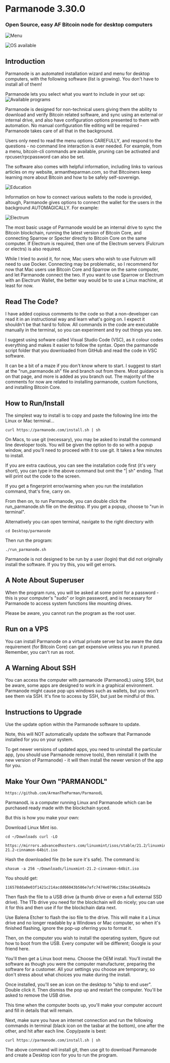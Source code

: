 # Parmanode 3.30.0

### Open Source, easy AF Bitcoin node for desktop computers

![Menu](https://parmanode.com/wp-content/uploads/2023/09/parmanode_menu.png)

![OS available](https://parmanode.com/wp-content/uploads/2023/09/Screen-Shot-2023-09-19-at-4.28.57-pm.png)

## Introduction

Parmanode is an automated installation wizard and menu for desktop computers, with the following software (list is growing). You don't have to install all of them! 

Parmanode lets you select what you want to include in your set up:
![Available programs](https://parmanode.com/wp-content/uploads/2023/09/a-1.png)

Parmanode is designed for non-technical users giving them the ability to  download and verify Bitcoin related software, and sync using an external  or internal drive, and also have configuration options presented to them with automation. No manual configuration file editing will be required - Parmanode takes care of all that in the background.

Users only need to read the menu options CAREFULLY, and respond to
the questions - no command line interaction is ever needed. For example, 
from a menu, bitcoin-cli commands are available, pruning can be activated 
and rpcuser/rpcpassword can also be set.

The software also comes with helpful information, including links to various articles on my website, armantheparman.com, so that Bitcoiners keep learning more about Bitcoin and how to be safely self-sovereign.

![Education](https://www.parmanode.com/wp-content/uploads/2023/09/sss.png)

Information on how  to connect various wallets to the node is provided, altough, Parmanode gives options to connect the wallet for the users in the background AUTOMAGICALLY. For example:

![Electrum](https://parmanode.com/wp-content/uploads/2023/09/electrum.png)

The most basic usage of Parmanode would be an internal drive to sync the Bitcoin blockchain, running the latest version of Bitcoin Core, and connecting Sparrow or Specter directly to Bitcoin Core on the same computer. If Electrum is required, then one of the Electrum servers (Fulcrum or electrs) is also required.

While I tried to avoid it, for now, Mac users who wish to use Fulcrum will need to use Docker. Connecting may be problematic, so I recommend for now that Mac users use Bitcoin Core and Sparrow on the same computer, and let Parmanode connect the two. If you want to use Sparrow or Electrum with an Electrum Wallet, the better way would be to use a Linux machine, at least for now.

## Read The Code?

I have added copious comments to the code so that a non-developer can read it in an instructional way and learn what's going on. I expect it shouldn't be that hard to follow. All commands in the code are executable manually in the terminal, so you can experiment and try out things you see.

I suggest using sofware called Visual Studio Code (VSC), as it colour codes everything and makes it easier to follow the syntax. Open the parmanode script folder that you downloaded from GitHub and read the code in VSC software.

It can be a bit of a maze if you don't know where to start. I suggest to start at the "run_parmanode.sh" file and branch out from there. Most guidance is on that page, and more is added as you branch out. The majority of the comments for now are related to installing parmanode, custom functions, and installing Bitcoin Core.

## How to Run/Install

The simplest way to install is to copy and paste the following line into the Linux or Mac terminal...

    curl https://parmanode.com/install.sh | sh

On Macs, to use git (necessary), you may be asked to install the command line developer tools. You will be given the option to do so with a popup window, and you'll need to proceed with it to use git. It takes a few minutes to install.

If you are extra cautious, you can see the installation code first (it's very short), you can type in the above command but omit the "| sh" ending. That will print out the code to the screen.

If you get a fingerprint error/warning when you run the installation command, that's fine, carry on.

From then on, to run Parmanode, you can double click the run_parmanode.sh file on the desktop. If you get a popup, choose to "run in terminal". 

Alternatively you can open terminal, navigate to the right directory with 

    cd Desktop/parmanode 

Then run the program:

    ./run_parmanode.sh 

Parmanode is not designed to be run by a user (login) that did not originally install the software. If you try this, you will get errors.

## A Note About Superuser

When the program runs, you will be asked at some point for a password - this is your 
computer's "sudo" or login password, and is necessary for Parmanode to access system 
functions like mounting drives.

Please be aware, you cannot run the program as the root user. 

## Run on a VPS

You can install Parmanode on a virtual private server but be aware the data requirement (for Bitcoin Core) can get expensive unless you run it pruned. Remember, you can't run as root.

## A Warning About SSH

You can access the computer with parmanode (ParmanodL) using SSH, but be aware, some apps are designed to work in a graphical environment. Parmanode might cause pop ups windows such as wallets, but you won't see them via SSH. It's fine to access by SSH, but just be mindful of this.

## Instructions to Upgrade

Use the update option within the Parmanode software to update. 

Note, this will NOT automatically update the software that Parmanode installed for you on your system. 

To get newer versions of updated apps, you need to uninstall the particular app, (you should use Parmanode remove tools), then reinstall it (with the new version of Parmanode) - it will then install the newer version of the app for you.

## Make Your Own "PARMANODL"

    https://github.com/ArmanTheParman/ParmanodL 

ParmanodL is a computer running Linux and Parmanode which can be purchased ready made with
the blockchain syced.

But this is how you make your own:

Download Linux Mint iso.

    cd ~/Downloads curl -LO 

    https://mirrors.advancedhosters.com/linuxmint/isos/stable/21.2/linuxmint-21.2-cinnamon-64bit.iso

Hash the downloaded file (to be sure it's safe). The command is:

    shasum -a 256 ~/Downloads/linuxmint-21.2-cinnamon-64bit.iso 

You should get:

    116578dda0e03f1421c214acdd66043b586e7afc7474e0796c150ac164a90a2a 

Then flash the file to a USB drive (a thumb drive or even a full external SSD drive). The 1Tb drive you need for the blockchain will do nicely; you can use it for this and then use if for the blockchain data next.

Use Balena Etcher to flash the iso file to the drive. This will make it a Linux drive and no longer
readable by a Windows or Mac computer, so when it's finished flashing, ignore the pop-up 
oferring you to format it.

Then, on the computer you wish to install the operating system, figure out how to
boot from the USB. Every computer will be different; Google is your friend here.

You'll then get a Linux boot menu. Choose the OEM install. You'll install the software
as though you were the computer manufacturer, preparing the software for a customer.
All your settings you choose are temporary, so don't stress about what choices you make
during the install.

Once installed, you'll see an icon on the desktop to "ship to end user". Double click it.
Then dismiss the pop up and restart the computer. You'll be asked to remove the USB drive.

This time when the computer boots up, you'll make your computer account and fill in details
that will remain.

Next, make sure you have an internet connection and run the following commands in terminal  (black icon on the tasbar at the bottom), one after the other, and hit  after each line. Copy/paste is best:

    curl https://parmanode.com/install.sh | sh

The above command will install git, then use git to download Parmanode and create a Desktop icon for you to run the program.
